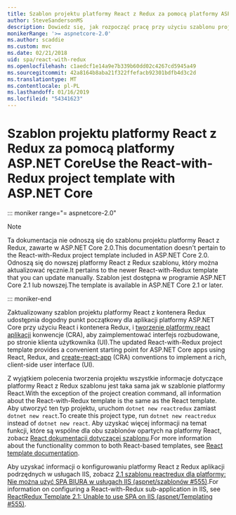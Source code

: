 ```yaml
---
title: Szablon projektu platformy React z Redux za pomocą platformy ASP.NET Core
author: SteveSandersonMS
description: Dowiedz się, jak rozpocząć pracę przy użyciu szablonu projektu ASP.NET Core jednej strony aplikacji (SPA) dla platformy React z kontenera Redux i utworzyć react aplikacji.
monikerRange: '>= aspnetcore-2.0'
ms.author: scaddie
ms.custom: mvc
ms.date: 02/21/2018
uid: spa/react-with-redux
ms.openlocfilehash: c1aedcf1e14a9e7b339b60dd02c4267cd5945a49
ms.sourcegitcommit: 42a8164b8aba21f322ffefacb92301bdfb4d3c2d
ms.translationtype: MT
ms.contentlocale: pl-PL
ms.lasthandoff: 01/16/2019
ms.locfileid: "54341623"
---
```

# <a name="use-the-react-with-redux-project-template-with-aspnet-core"></a><span data-ttu-id="a2efb-103">Szablon projektu platformy React z Redux za pomocą platformy ASP.NET Core</span><span class="sxs-lookup"><span data-stu-id="a2efb-103">Use the React-with-Redux project template with ASP.NET Core</span></span>

::: moniker range="= aspnetcore-2.0"

> [!NOTE]
> <span data-ttu-id="a2efb-104">Ta dokumentacja nie odnoszą się do szablonu projektu platformy React z Redux, zawarte w ASP.NET Core 2.0.</span><span class="sxs-lookup"><span data-stu-id="a2efb-104">This documentation doesn't pertain to the React-with-Redux project template included in ASP.NET Core 2.0.</span></span> <span data-ttu-id="a2efb-105">Odnoszą się do nowszej platformy React z Redux szablonu, który można aktualizować ręcznie.</span><span class="sxs-lookup"><span data-stu-id="a2efb-105">It pertains to the newer React-with-Redux template that you can update manually.</span></span> <span data-ttu-id="a2efb-106">Szablon jest dostępna w programie ASP.NET Core 2.1 lub nowszej.</span><span class="sxs-lookup"><span data-stu-id="a2efb-106">The template is available in ASP.NET Core 2.1 or later.</span></span>

::: moniker-end

<span data-ttu-id="a2efb-107">Zaktualizowany szablon projektu platformy React z kontenera Redux udostępnia dogodny punkt początkowy dla aplikacji platformy ASP.NET Core przy użyciu React i kontenera Redux, i [tworzenie platformy react aplikacji](https://github.com/facebookincubator/create-react-app) konwencje (CRA), aby zaimplementować interfejs rozbudowane, po stronie klienta użytkownika (UI).</span><span class="sxs-lookup"><span data-stu-id="a2efb-107">The updated React-with-Redux project template provides a convenient starting point for ASP.NET Core apps using React, Redux, and [create-react-app](https://github.com/facebookincubator/create-react-app) (CRA) conventions to implement a rich, client-side user interface (UI).</span></span>

<span data-ttu-id="a2efb-108">Z wyjątkiem polecenia tworzenia projektu wszystkie informacje dotyczące platformy React z Redux szablonu jest taka sama jak w szablonie platformy React.</span><span class="sxs-lookup"><span data-stu-id="a2efb-108">With the exception of the project creation command, all information about the React-with-Redux template is the same as the React template.</span></span> <span data-ttu-id="a2efb-109">Aby utworzyć ten typ projektu, uruchom `dotnet new reactredux` zamiast `dotnet new react`.</span><span class="sxs-lookup"><span data-stu-id="a2efb-109">To create this project type, run `dotnet new reactredux` instead of `dotnet new react`.</span></span> <span data-ttu-id="a2efb-110">Aby uzyskać więcej informacji na temat funkcji, które są wspólne dla obu szablonów opartych na platformy React, zobacz [React dokumentacji dotyczącej szablonu](xref:spa/react).</span><span class="sxs-lookup"><span data-stu-id="a2efb-110">For more information about the functionality common to both React-based templates, see [React template documentation](xref:spa/react).</span></span>

<span data-ttu-id="a2efb-111">Aby uzyskać informacji o konfigurowaniu platformy React z Redux aplikacji podrzędnych w usługach IIS, zobacz [2.1 szablonu reactredux dla platformy: Nie można użyć SPA BIURA w usługach IIS (aspnet/szablonów &num;555)](https://github.com/aspnet/Templating/issues/555).</span><span class="sxs-lookup"><span data-stu-id="a2efb-111">For information on configuring a React-with-Redux sub-application in IIS, see [ReactRedux Template 2.1: Unable to use SPA on IIS (aspnet/Templating &num;555)](https://github.com/aspnet/Templating/issues/555).</span></span>
